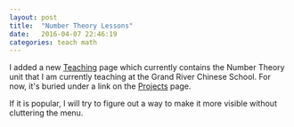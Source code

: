 ```yaml
---
layout: post
title:  "Number Theory Lessons"
date:   2016-04-07 22:46:19
categories: teach math
---
```


I added a new [Teaching] page which currently contains the Number Theory unit
that I am currently teaching at the Grand River Chinese School. For now, it's
buried under a link on the [Projects] page.

If it is popular, I will try to figure out a way to make it more visible without
cluttering the menu.

[Projects]: /projects
[Teaching]: /teaching
